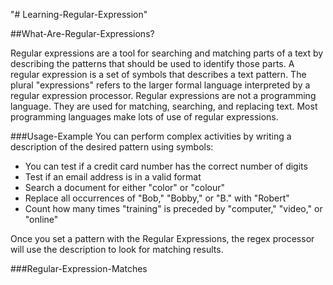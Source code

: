 "# Learning-Regular-Expression" 


##What-Are-Regular-Expressions?

Regular expressions are a tool for searching and matching parts of a text by describing the patterns that should be used to identify those parts.
A regular expression is a set of symbols that describes a text pattern.
The plural "expressions" refers to the larger formal language interpreted by a regular expression processor.
Regular expressions are not a programming language. They are used for matching, searching, and replacing text.
Most programming languages make lots of use of regular expressions.

###Usage-Example
You can perform complex activities by writing a description of the desired pattern using symbols:
* You can test if a credit card number has the correct number of digits
* Test if an email address is in a valid format
* Search a document for either "color" or "colour"
* Replace all occurrences of "Bob," "Bobby," or "B." with "Robert"
* Count how many times "training" is preceded by "computer," "video," or "online"

Once you set a pattern with the Regular Expressions, the regex processor will use the description to look for matching results.

###Regular-Expression-Matches


